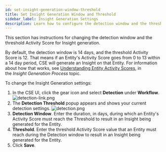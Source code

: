 ```yaml
---
id: set-insight-generation-window-threshold
title: Set Insight Generation Window and Threshold
sidebar_label: Insight Generation Settings
description: Learn how to configure the detection window and the threshold Activity Score for Insight generation.
---
```




This section has instructions for changing the detection window and the threshold Activity Score for Insight generation.

By default, the detection window is 14 days, and the threshold Activity Score is 12. That means if an Entity's Activity Score goes from 0 to 13 within a 14 day period, CSE will generate an Insight on that Entity. For information about how that works, see [Understanding Entity Activity Scores](/docs/cse/get-started-with-cloud-siem/insight-generation-process/), in the *Insight Generation Process* topic.

To change the Insight Generation settings:

1. In the CSE UI, click the gear icon and select **Detection** under **Workflow**. 
    ![detection-link.png](/img/cse/detection-link.png)   
2. The **Detection Threshold** popup appears and shows your current detection settings.
    ![detection.png](/img/cse/detection-threshold-popup.png)
3. **Detection Window**. Enter the duration, in days, during which an Entity's Activity Score must reach the Threshold to result in an Insight being generated for the Entity. 
4. **Threshold**. Enter the threshold Activity Score value that an Entity must reach during the Detection window to result in an Insight being generated for the Entity. 
5. Click **Save**. 


 
